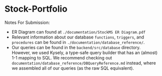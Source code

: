 # Stock-Portfolio

Notes For Submission:
- ER Diagram can found at `./documentation/StockMS ER Diagram.pdf`
- Relevant information about our database `functions`, `triggers`, and `procedures` can be found in `./documentation/database_reference/`.
- Our queries can be found in the `backend/src/database` directory. However, we used Kysely, a type-safe query builder that has an (almost) 1-1 mapping to SQL. We recommend checking out `documentation/database_reference/DBQueryReference.md` instead, where we assembled all of our queries (as the raw SQL equivalent).